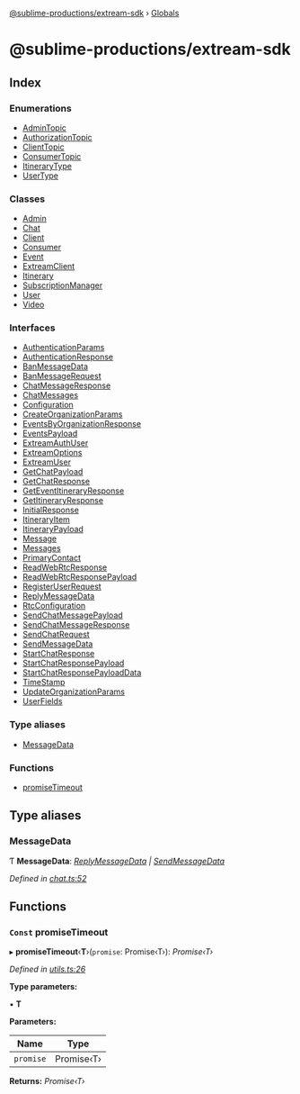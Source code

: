 [@sublime-productions/extream-sdk](README.md) › [Globals](globals.md)

# @sublime-productions/extream-sdk

## Index

### Enumerations

* [AdminTopic](enums/admintopic.md)
* [AuthorizationTopic](enums/authorizationtopic.md)
* [ClientTopic](enums/clienttopic.md)
* [ConsumerTopic](enums/consumertopic.md)
* [ItineraryType](enums/itinerarytype.md)
* [UserType](enums/usertype.md)

### Classes

* [Admin](classes/admin.md)
* [Chat](classes/chat.md)
* [Client](classes/client.md)
* [Consumer](classes/consumer.md)
* [Event](classes/event.md)
* [ExtreamClient](classes/extreamclient.md)
* [Itinerary](classes/itinerary.md)
* [SubscriptionManager](classes/subscriptionmanager.md)
* [User](classes/user.md)
* [Video](classes/video.md)

### Interfaces

* [AuthenticationParams](interfaces/authenticationparams.md)
* [AuthenticationResponse](interfaces/authenticationresponse.md)
* [BanMessageData](interfaces/banmessagedata.md)
* [BanMessageRequest](interfaces/banmessagerequest.md)
* [ChatMessageResponse](interfaces/chatmessageresponse.md)
* [ChatMessages](interfaces/chatmessages.md)
* [Configuration](interfaces/configuration.md)
* [CreateOrganizationParams](interfaces/createorganizationparams.md)
* [EventsByOrganizationResponse](interfaces/eventsbyorganizationresponse.md)
* [EventsPayload](interfaces/eventspayload.md)
* [ExtreamAuthUser](interfaces/extreamauthuser.md)
* [ExtreamOptions](interfaces/extreamoptions.md)
* [ExtreamUser](interfaces/extreamuser.md)
* [GetChatPayload](interfaces/getchatpayload.md)
* [GetChatResponse](interfaces/getchatresponse.md)
* [GetEventItineraryResponse](interfaces/geteventitineraryresponse.md)
* [GetItineraryResponse](interfaces/getitineraryresponse.md)
* [InitialResponse](interfaces/initialresponse.md)
* [ItineraryItem](interfaces/itineraryitem.md)
* [ItineraryPayload](interfaces/itinerarypayload.md)
* [Message](interfaces/message.md)
* [Messages](interfaces/messages.md)
* [PrimaryContact](interfaces/primarycontact.md)
* [ReadWebRtcResponse](interfaces/readwebrtcresponse.md)
* [ReadWebRtcResponsePayload](interfaces/readwebrtcresponsepayload.md)
* [RegisterUserRequest](interfaces/registeruserrequest.md)
* [ReplyMessageData](interfaces/replymessagedata.md)
* [RtcConfiguration](interfaces/rtcconfiguration.md)
* [SendChatMessagePayload](interfaces/sendchatmessagepayload.md)
* [SendChatMessageResponse](interfaces/sendchatmessageresponse.md)
* [SendChatRequest](interfaces/sendchatrequest.md)
* [SendMessageData](interfaces/sendmessagedata.md)
* [StartChatResponse](interfaces/startchatresponse.md)
* [StartChatResponsePayload](interfaces/startchatresponsepayload.md)
* [StartChatResponsePayloadData](interfaces/startchatresponsepayloaddata.md)
* [TimeStamp](interfaces/timestamp.md)
* [UpdateOrganizationParams](interfaces/updateorganizationparams.md)
* [UserFields](interfaces/userfields.md)

### Type aliases

* [MessageData](globals.md#messagedata)

### Functions

* [promiseTimeout](globals.md#const-promisetimeout)

## Type aliases

###  MessageData

Ƭ **MessageData**: *[ReplyMessageData](interfaces/replymessagedata.md) | [SendMessageData](interfaces/sendmessagedata.md)*

*Defined in [chat.ts:52](https://github.com/Extream-SaaS/ex-sdk/blob/3458c8e/src/chat.ts#L52)*

## Functions

### `Const` promiseTimeout

▸ **promiseTimeout**‹**T**›(`promise`: Promise‹T›): *Promise‹T›*

*Defined in [utils.ts:26](https://github.com/Extream-SaaS/ex-sdk/blob/3458c8e/src/utils.ts#L26)*

**Type parameters:**

▪ **T**

**Parameters:**

Name | Type |
------ | ------ |
`promise` | Promise‹T› |

**Returns:** *Promise‹T›*
